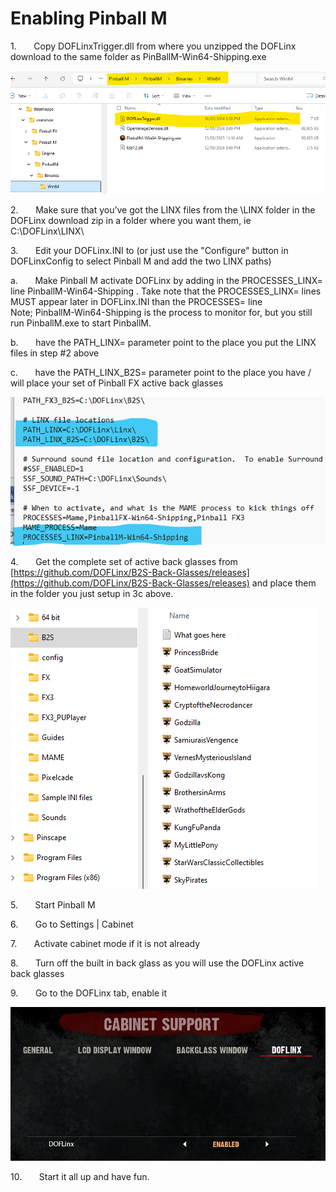 # Enabling Pinball M


1.       Copy DOFLinxTrigger.dll from where you unzipped the DOFLinx download to the same folder as PinBallM-Win64-Shipping.exe

![](../img/media/PinballM_DLL_Location.png)

2.       Make sure that you’ve got the LINX files from the \\LINX folder in the DOFLinx download zip in a folder where you want them, ie C:\\DOFLinx\\LINX\\

3.       Edit your DOFLinx.INI to (or just use the "Configure" button in DOFLinxConfig to select Pinball M and add the two LINX paths)

a.       Make Pinball M activate DOFLinx by adding in the PROCESSES_LINX= line PinballM-Win64-Shipping . Take note that the PROCESSES_LINX= lines MUST appear later in DOFLinx.INI than the PROCESSES= line  
Note; PinballM-Win64-Shipping is the process to monitor for, but you still run PinballM.exe to start PinballM.
 
b.       have the PATH\_LINX= parameter point to the place you put the LINX files in step #2 above

c.       have the PATH\_LINX\_B2S= parameter point to the place you have / will place your set of Pinball FX active back glasses  
  
![](../img/media/PinballM_DOFLInxINI.png)
  

4.       Get the complete set of active back glasses from [https://github.com/DOFLinx/B2S-Back-Glasses/releases](https://github.com/DOFLinx/B2S-Back-Glasses/releases) and place them in the folder you just setup in 3c above.  
  
![](../img/media/PinballFX_03.png)
  

5.       Start Pinball M

6.       Go to Settings | Cabinet

7.       Activate cabinet mode if it is not already

8.       Turn off the built in back glass as you will use the DOFLinx active back glasses

9.       Go to the DOFLinx tab, enable it

![](../img/media/Pinball_M_DOFLinx_Enabled.png)

10.       Start it all up and have fun.

